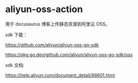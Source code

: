 # aliyun-oss-action

用于 docusaurus 博客上传静态资源到阿里云 OSS。

sdk 下载：

https://github.com/aliyun/aliyun-oss-go-sdk

https://pkg.go.dev/github.com/aliyun/aliyun-oss-go-sdk/oss

sdk 文档:

https://help.aliyun.com/document_detail/88601.html
